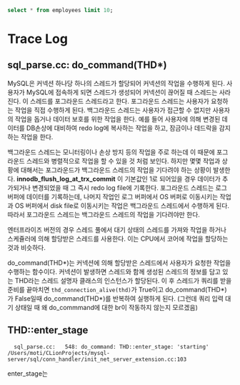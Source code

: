 ```sql
select * from employees limit 10;
```

# Trace Log
## sql_parse.cc: do_command(THD*)
MySQL은 커넥션 하나당 하나의 스레드가 할당되어 커넥션의 작업을 수행하게 된다. 사용자가 MySQL에 접속하게 되면 스레드가 생성되어 커넥션이 끊어질 때 스레드는 사라진다. 이 스레드를 포그라운드 스레드라고 한다. 포그라운드 스레드는 사용자가 요청하는 작업을 직접 수행하게 된다. 백그라운드 스레드는 사용자가 접근할 수 없지만 사용자의 작업을 돕거나 데이터 보호를 위한 작업을 한다. 예를 들어 사용자에 의해 변경된 데이터를 DB손상에 대비하여 redo log에 복사하는 작업을 하고, 잠금이나 데드락을 감지하는 작업을 한다. 

백그라운드 스레드는 모니터링이나 손상 방지 등의 작업을 주로 하는데 이 때문에 포그라운드 스레드와 병렬적으로 작업을 할 수 있을 것 처럼 보인다. 하지만 몇몇 작업과 상황에 대해서는 포그라운드가 백그라운드 스레드의 작업을 기다려야 하는 상황이 발생한다. **innodb_flush_log_at_trx_commit** 이 기본값인 1로 되어있을 경우 데이터가 추가되거나 변경되었을 때 그 즉시 redo log file에 기록한다. 포그라운드 스레드는 로그 버퍼에 데이터를 기록하는데, 나머지 작업인 로그 버퍼에서 OS 버퍼로 이동시키는 작업과 OS 버퍼에서 disk file로 이동시키는 작업은 백그라운드 스레드에서 수행하게 된다. 따라서 포그라운드 스레드는 백그라운드 스레드의 작업을 기다려야만 한다.

엔터프라이즈 버전의 경우 스레드 풀에서 대기 상태의 스레드를 가져와 작업을 하거나 스케쥴러에 의해 할당받은 스레드를 사용한다. 이는 CPU에서 코어에 작업을 할당하는 것과 비슷하다. 

do_command(THD*)는 커넥션에 의해 할당받은 스레드에서 사용자가 요청한 작업을 수행하는 함수이다. 커넥션이 발생하면 스레드와 함께 생성된 스레드의 정보를 담고 있는 THD라는 스레드 설명자 클래스의 인스턴스가 할당된다. 이 후 스레드가 쿼리를 받을 준비를 끝마치면 `thd_connection_alive(thd)`가 True이고 do_command(THD*)가 False일때 do_command(THD*)를 반복하여 실행하게 된다. (그런데 쿼리 입력 대기 상태일 때 왜 do_commmand에 대한 br이 작동하지 않는지 모르겠음)

## THD::enter_stage
```text
  sql_parse.cc:   548: do_command: THD::enter_stage: 'starting' /Users/moti/CLionProjects/mysql-server/sql/conn_handler/init_net_server_extension.cc:103
```

enter_stage는 